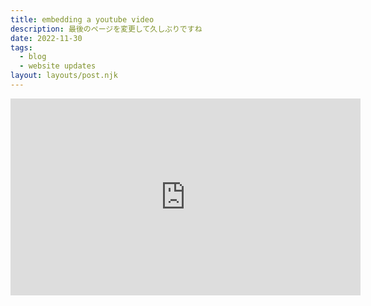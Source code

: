 ```yaml
---
title: embedding a youtube video
description: 最後のページを変更して久しぶりですね
date: 2022-11-30
tags:
  - blog
  - website updates
layout: layouts/post.njk
---
```


<iframe width="560" height="315" src="https://www.youtube.com/embed/OOy764mDtiA" title="YouTube video player" frameborder="0" allow="accelerometer; autoplay; clipboard-write; encrypted-media; gyroscope; picture-in-picture; web-share" allowfullscreen></iframe>